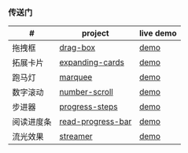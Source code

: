 ### 传送门
| #          | project                                                      | live demo                                                    |
| ---------- | ------------------------------------------------------------ | ------------------------------------------------------------ |
| 拖拽框     | [drag-box](https://github.com/Zhao-bu/short-demo/tree/main/drag-box) | [demo](https://static-e4ac489d-ec74-480c-ae53-ce2a4c377a97.bspapp.com/drag-box/drag-box.html) |
| 拓展卡片   | [expanding-cards](https://github.com/Zhao-bu/short-demo/tree/main/expanding-cards) | [demo](https://static-e4ac489d-ec74-480c-ae53-ce2a4c377a97.bspapp.com/expanding-cards/expanding-cards.html) |
| 跑马灯     | [marquee](https://github.com/Zhao-bu/short-demo/tree/main/marquee) | [demo](https://static-e4ac489d-ec74-480c-ae53-ce2a4c377a97.bspapp.com/marquee/marquee.html) |
| 数字滚动   | [number-scroll](https://github.com/Zhao-bu/short-demo/tree/main/number-scroll) | [demo](https://static-e4ac489d-ec74-480c-ae53-ce2a4c377a97.bspapp.com/number-scroll/number-scroll.html) |
| 步进器     | [progress-steps](https://github.com/Zhao-bu/short-demo/tree/main/progress-steps) | [demo](https://static-e4ac489d-ec74-480c-ae53-ce2a4c377a97.bspapp.com/progress-steps/progress-steps.html) |
| 阅读进度条 | [read-progress-bar](https://github.com/Zhao-bu/short-demo/tree/main/read-progress-bar) | [demo](https://static-e4ac489d-ec74-480c-ae53-ce2a4c377a97.bspapp.com/read-progress-bar/read-progress-bar.html) |
| 流光效果   | [streamer](https://github.com/Zhao-bu/short-demo/tree/main/streamer) | [demo](https://static-e4ac489d-ec74-480c-ae53-ce2a4c377a97.bspapp.com/streamer/streamer.html) |

